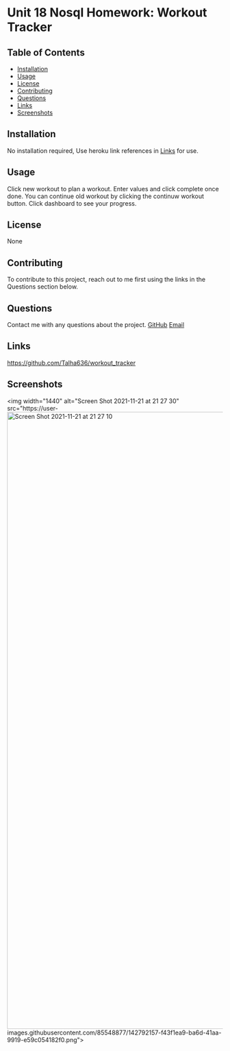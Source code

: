 # Unit 18 Nosql Homework: Workout Tracker

## Table of Contents

- [Installation](#Installation)
- [Usage](#Usage)
- [License](#License)
- [Contributing](#Contributing)
- [Questions](#Questions)
- [Links](#Links)
- [Screenshots](#Screenshots)

## Installation

No installation required, Use heroku link references in [Links](#Links) for use.

## Usage

Click new workout to plan a workout. Enter values and click complete once done.
You can continue old workout by clicking the continuw workout button.
Click dashboard to see your progress.

## License

None

## Contributing

To contribute to this project, reach out to me first using the links in the Questions section below.

## Questions

Contact me with any questions about the project.
[GitHub](https://github.com/Talha636)
[Email](mailto:mtalhalatif@hotmail.com)

## Links

https://github.com/Talha636/workout_tracker



## Screenshots
<img width="1440" alt="Screen Shot 2021-11-21 at 21 27 30" src="https://user-<img width="1440" alt="Screen Shot 2021-11-21 at 21 27 10" src="https://user-images.githubusercontent.com/85548877/142792173-3c678799-465a-497f-b314-d8bcac2b3c2b.png">
images.githubusercontent.com/85548877/142792157-f43f1ea9-ba6d-41aa-9919-e59c054182f0.png">


